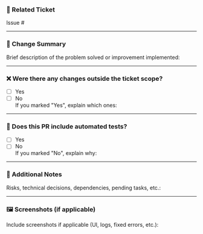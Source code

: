 ### 📎 Related Ticket

Issue #

---

### 📌 Change Summary

Brief description of the problem solved or improvement implemented:

---

### ❌ Were there any changes outside the ticket scope?

-   [ ] Yes
-   [ ] No  
        If you marked "Yes", explain which ones:

---

### 🧪 Does this PR include automated tests?

-   [ ] Yes
-   [ ] No  
        If you marked "No", explain why:

---

### 📌 Additional Notes

Risks, technical decisions, dependencies, pending tasks, etc.:

---

### 🖼️ Screenshots (if applicable)

Include screenshots if applicable (UI, logs, fixed errors, etc.):
